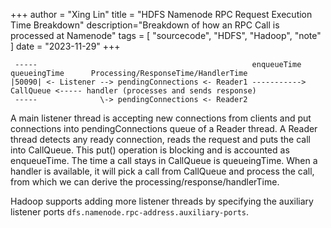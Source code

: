 +++ 
author = "Xing Lin"
title = "HDFS Namenode RPC Request Execution Time Breakdown"
description="Breakdown of how an RPC Call is processed at Namenode"
tags = [ 
    "sourcecode",
    "HDFS",
    "Hadoop",
    "note"
] 
date = "2023-11-29" 
+++

```
 -----                                                enqueueTime  queueingTime      Processing/ResponseTime/HandlerTime 
|50090| <- Listener --> pendingConnections <- Reader1 -----------> CallQueue <----- handler (processes and sends response)
 -----              \-> pendingConnections <- Reader2
```

A main listener thread is accepting new connections from clients and
put connections into pendingConnections queue of a Reader thread. 
A Reader thread detects any ready connection, reads the request and puts
the call into CallQueue. This put() operation is blocking and is accounted as
enqueueTime. The time a call stays in CallQueue is queueingTime.
When a handler is available, it will pick a call from CallQueue and process the
call, from which we can derive the processing/response/handlerTime.

Hadoop supports adding more listener threads by specifying the auxiliary listener ports `dfs.namenode.rpc-address.auxiliary-ports`.